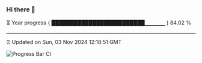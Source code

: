 ### Hi there 👋

⏳ Year progress { █████████████████████████▁▁▁▁▁ } 84.02 %

---

⏰ Updated on Sun, 03 Nov 2024 12:18:51 GMT

![Progress Bar CI](https://github.com/code-lakshay/GitHub-Actions-Demo/workflows/Progress%20Bar%20CI/badge.svg)
